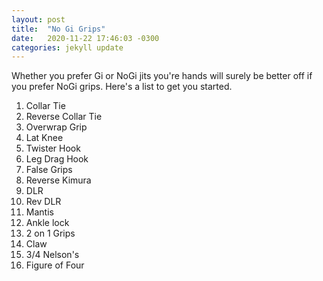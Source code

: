 ```yaml
---
layout: post
title:  "No Gi Grips"
date:   2020-11-22 17:46:03 -0300
categories: jekyll update
---
```


Whether you prefer Gi or NoGi jits you're hands will surely be better off if you prefer NoGi grips. Here's a list to get you started.

1. Collar Tie
2. Reverse Collar Tie
3. Overwrap Grip
4. Lat Knee
5. Twister Hook
6. Leg Drag Hook
7. False Grips
8. Reverse Kimura
9. DLR
10. Rev DLR
11. Mantis
12. Ankle lock
13. 2 on 1 Grips
14. Claw
15. 3/4 Nelson's
16. Figure of Four
